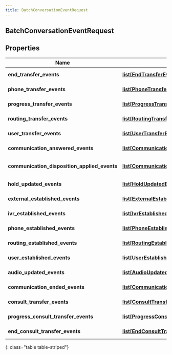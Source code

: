 ```yaml
---
title: BatchConversationEventRequest
---
```

## BatchConversationEventRequest

## Properties

|Name | Type | Description | Notes|
|------------ | ------------- | ------------- | -------------|
| **end_transfer_events** | [**list[EndTransferEvent]**](EndTransferEvent.html) | Voice - EndTransfer events for this batch | [optional] |
| **phone_transfer_events** | [**list[PhoneTransferEvent]**](PhoneTransferEvent.html) | Voice - PhoneTransfer events for this batch | [optional] |
| **progress_transfer_events** | [**list[ProgressTransferEvent]**](ProgressTransferEvent.html) | Voice - ProgressTransfer events for this batch | [optional] |
| **routing_transfer_events** | [**list[RoutingTransferEvent]**](RoutingTransferEvent.html) | Voice - RoutingTransfer events for this batch | [optional] |
| **user_transfer_events** | [**list[UserTransferEvent]**](UserTransferEvent.html) | Voice - UserTransfer events for this batch | [optional] |
| **communication_answered_events** | [**list[CommunicationAnsweredEvent]**](CommunicationAnsweredEvent.html) | Voice - CommunicationAnswered events for this batch | [optional] |
| **communication_disposition_applied_events** | [**list[CommunicationDispositionAppliedEvent]**](CommunicationDispositionAppliedEvent.html) | Voice - CommunicationDispositionApplied events for this batch | [optional] |
| **hold_updated_events** | [**list[HoldUpdatedEvent]**](HoldUpdatedEvent.html) | Voice - HoldUpdated events for this batch | [optional] |
| **external_established_events** | [**list[ExternalEstablishedEvent]**](ExternalEstablishedEvent.html) | Voice - ExternalEstablished events for this batch | [optional] |
| **ivr_established_events** | [**list[IvrEstablishedEvent]**](IvrEstablishedEvent.html) | Voice - IvrEstablished events for this batch | [optional] |
| **phone_established_events** | [**list[PhoneEstablishedEvent]**](PhoneEstablishedEvent.html) | Voice - PhoneEstablished events for this batch | [optional] |
| **routing_established_events** | [**list[RoutingEstablishedEvent]**](RoutingEstablishedEvent.html) | Voice - RoutingEstablished events for this batch | [optional] |
| **user_established_events** | [**list[UserEstablishedEvent]**](UserEstablishedEvent.html) | Voice - UserEstablished events for this batch | [optional] |
| **audio_updated_events** | [**list[AudioUpdatedEvent]**](AudioUpdatedEvent.html) | Voice - AudioUpdated events for this batch | [optional] |
| **communication_ended_events** | [**list[CommunicationEndedEvent]**](CommunicationEndedEvent.html) | Voice - CommunicationEnded events for this batch | [optional] |
| **consult_transfer_events** | [**list[ConsultTransferEvent]**](ConsultTransferEvent.html) | Voice - ConsultTransfer events for this batch | [optional] |
| **progress_consult_transfer_events** | [**list[ProgressConsultTransferEvent]**](ProgressConsultTransferEvent.html) | Voice - ProgressConsultTransfer events for this batch | [optional] |
| **end_consult_transfer_events** | [**list[EndConsultTransferEvent]**](EndConsultTransferEvent.html) | Voice - EndConsultTransfer events for this batch | [optional] |
{: class="table table-striped"}


